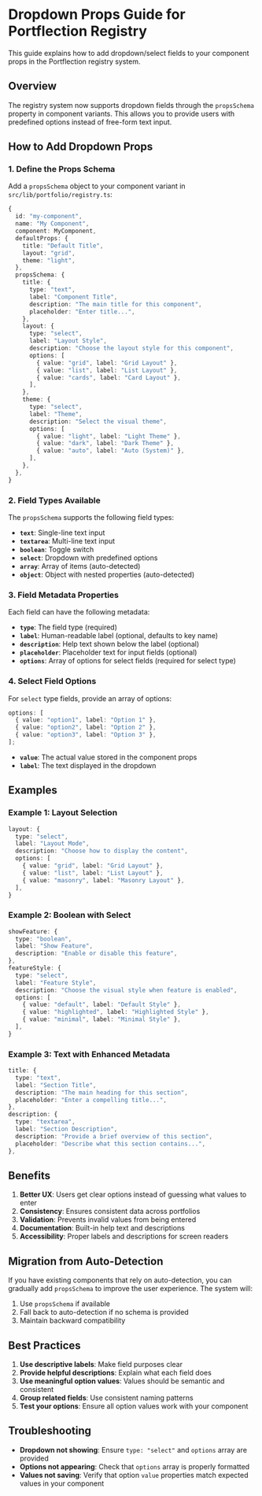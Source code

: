 # Dropdown Props Guide for Portflection Registry

This guide explains how to add dropdown/select fields to your component props in the Portflection registry system.

## Overview

The registry system now supports dropdown fields through the `propsSchema` property in component variants. This allows you to provide users with predefined options instead of free-form text input.

## How to Add Dropdown Props

### 1. Define the Props Schema

Add a `propsSchema` object to your component variant in `src/lib/portfolio/registry.ts`:

```typescript
{
  id: "my-component",
  name: "My Component",
  component: MyComponent,
  defaultProps: {
    title: "Default Title",
    layout: "grid",
    theme: "light",
  },
  propsSchema: {
    title: {
      type: "text",
      label: "Component Title",
      description: "The main title for this component",
      placeholder: "Enter title...",
    },
    layout: {
      type: "select",
      label: "Layout Style",
      description: "Choose the layout style for this component",
      options: [
        { value: "grid", label: "Grid Layout" },
        { value: "list", label: "List Layout" },
        { value: "cards", label: "Card Layout" },
      ],
    },
    theme: {
      type: "select",
      label: "Theme",
      description: "Select the visual theme",
      options: [
        { value: "light", label: "Light Theme" },
        { value: "dark", label: "Dark Theme" },
        { value: "auto", label: "Auto (System)" },
      ],
    },
  },
}
```

### 2. Field Types Available

The `propsSchema` supports the following field types:

- **`text`**: Single-line text input
- **`textarea`**: Multi-line text input
- **`boolean`**: Toggle switch
- **`select`**: Dropdown with predefined options
- **`array`**: Array of items (auto-detected)
- **`object`**: Object with nested properties (auto-detected)

### 3. Field Metadata Properties

Each field can have the following metadata:

- **`type`**: The field type (required)
- **`label`**: Human-readable label (optional, defaults to key name)
- **`description`**: Help text shown below the label (optional)
- **`placeholder`**: Placeholder text for input fields (optional)
- **`options`**: Array of options for select fields (required for select type)

### 4. Select Field Options

For `select` type fields, provide an array of options:

```typescript
options: [
  { value: "option1", label: "Option 1" },
  { value: "option2", label: "Option 2" },
  { value: "option3", label: "Option 3" },
];
```

- **`value`**: The actual value stored in the component props
- **`label`**: The text displayed in the dropdown

## Examples

### Example 1: Layout Selection

```typescript
layout: {
  type: "select",
  label: "Layout Mode",
  description: "Choose how to display the content",
  options: [
    { value: "grid", label: "Grid Layout" },
    { value: "list", label: "List Layout" },
    { value: "masonry", label: "Masonry Layout" },
  ],
}
```

### Example 2: Boolean with Select

```typescript
showFeature: {
  type: "boolean",
  label: "Show Feature",
  description: "Enable or disable this feature",
},
featureStyle: {
  type: "select",
  label: "Feature Style",
  description: "Choose the visual style when feature is enabled",
  options: [
    { value: "default", label: "Default Style" },
    { value: "highlighted", label: "Highlighted Style" },
    { value: "minimal", label: "Minimal Style" },
  ],
}
```

### Example 3: Text with Enhanced Metadata

```typescript
title: {
  type: "text",
  label: "Section Title",
  description: "The main heading for this section",
  placeholder: "Enter a compelling title...",
},
description: {
  type: "textarea",
  label: "Section Description",
  description: "Provide a brief overview of this section",
  placeholder: "Describe what this section contains...",
},
```

## Benefits

1. **Better UX**: Users get clear options instead of guessing what values to enter
2. **Consistency**: Ensures consistent data across portfolios
3. **Validation**: Prevents invalid values from being entered
4. **Documentation**: Built-in help text and descriptions
5. **Accessibility**: Proper labels and descriptions for screen readers

## Migration from Auto-Detection

If you have existing components that rely on auto-detection, you can gradually add `propsSchema` to improve the user experience. The system will:

1. Use `propsSchema` if available
2. Fall back to auto-detection if no schema is provided
3. Maintain backward compatibility

## Best Practices

1. **Use descriptive labels**: Make field purposes clear
2. **Provide helpful descriptions**: Explain what each field does
3. **Use meaningful option values**: Values should be semantic and consistent
4. **Group related fields**: Use consistent naming patterns
5. **Test your options**: Ensure all option values work with your component

## Troubleshooting

- **Dropdown not showing**: Ensure `type: "select"` and `options` array are provided
- **Options not appearing**: Check that `options` array is properly formatted
- **Values not saving**: Verify that option `value` properties match expected values in your component
